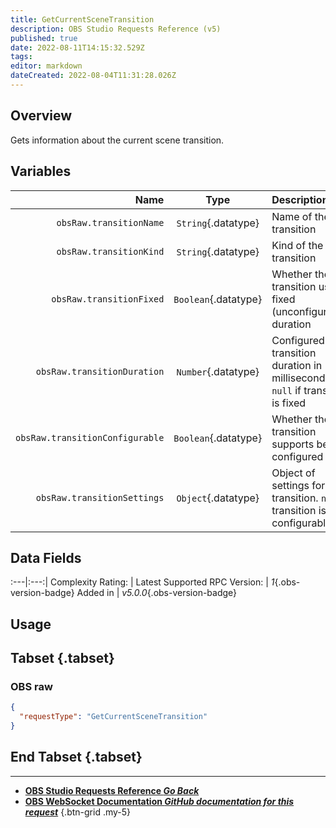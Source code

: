 ```yaml
---
title: GetCurrentSceneTransition
description: OBS Studio Requests Reference (v5)
published: true
date: 2022-08-11T14:15:32.529Z
tags: 
editor: markdown
dateCreated: 2022-08-04T11:31:28.026Z
---
```


## Overview
Gets information about the current scene transition.

## Variables
Name | Type | Description | 
----:|:---------:|:------------|
`obsRaw.transitionName` | `String`{.datatype} | Name of the transition
`obsRaw.transitionKind` | `String`{.datatype} | Kind of the transition
`obsRaw.transitionFixed` | `Boolean`{.datatype} | Whether the transition uses a fixed (unconfigurable) duration
`obsRaw.transitionDuration` | `Number`{.datatype} | Configured transition duration in milliseconds. `null` if transition is fixed
`obsRaw.transitionConfigurable` | `Boolean`{.datatype} | Whether the transition supports being configured
`obsRaw.transitionSettings` | `Object`{.datatype} | Object of settings for the transition. `null` if transition is not configurable

## Data Fields
:---|:---:|
Complexity Rating: | <span class="stars stars--2"></span>
Latest Supported RPC Version: | *1*{.obs-version-badge}
Added in | *v5.0.0*{.obs-version-badge}

## Usage
## Tabset {.tabset}
### OBS raw
```json
{
  "requestType": "GetCurrentSceneTransition"
}
```
## End Tabset {.tabset}

---

- [<i class="mdi mdi-chevron-left"></i>**OBS Studio Requests Reference *Go Back***](/en/Broadcasters/OBS/Requests)
- [<i class="mdi mdi-github"></i> **OBS WebSocket Documentation *GitHub documentation for this request***](https://github.com/obsproject/obs-websocket/blob/master/docs/generated/protocol.md#getcurrentscenetransition)
{.btn-grid .my-5}